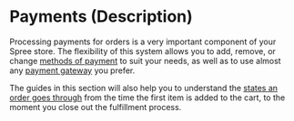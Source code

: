# Payments \(Description\)

Processing payments for orders is a very important component of your Spree store. The flexibility of this system allows you to add, remove, or change [methods of payment](https://guides.spreecommerce.org/user/payments/payment_methods.html) to suit your needs, as well as to use almost any [payment gateway](https://guides.spreecommerce.org/user/payments/payment_methods.html#add-a-supported-gateway) you prefer.

The guides in this section will also help you to understand the [states an order goes through](https://guides.spreecommerce.org/user/payments/payment_states.html) from the time the first item is added to the cart, to the moment you close out the fulfillment process.

